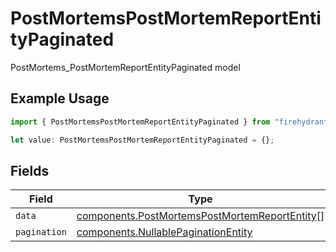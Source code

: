 # PostMortemsPostMortemReportEntityPaginated

PostMortems_PostMortemReportEntityPaginated model

## Example Usage

```typescript
import { PostMortemsPostMortemReportEntityPaginated } from "firehydrant-typescript-sdk/models/components";

let value: PostMortemsPostMortemReportEntityPaginated = {};
```

## Fields

| Field                                                                                                          | Type                                                                                                           | Required                                                                                                       | Description                                                                                                    |
| -------------------------------------------------------------------------------------------------------------- | -------------------------------------------------------------------------------------------------------------- | -------------------------------------------------------------------------------------------------------------- | -------------------------------------------------------------------------------------------------------------- |
| `data`                                                                                                         | [components.PostMortemsPostMortemReportEntity](../../models/components/postmortemspostmortemreportentity.md)[] | :heavy_minus_sign:                                                                                             | N/A                                                                                                            |
| `pagination`                                                                                                   | [components.NullablePaginationEntity](../../models/components/nullablepaginationentity.md)                     | :heavy_minus_sign:                                                                                             | N/A                                                                                                            |